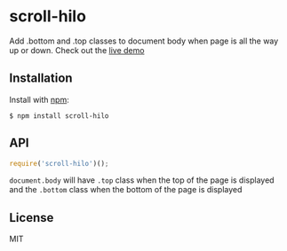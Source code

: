 
# scroll-hilo

  Add .bottom and .top classes to document body when page is all the way up or down.
  Check out the [live demo](http://pirxpilot.github.io/scroll-hilo)

## Installation

  Install with [npm]:

    $ npm install scroll-hilo

## API

```javascript
require('scroll-hilo')();
```

`document.body` will have `.top` class when the top of the page is displayed
and the `.bottom` class when the bottom of the page is displayed

## License

  MIT

[npm]: https://www.npmjs.org/